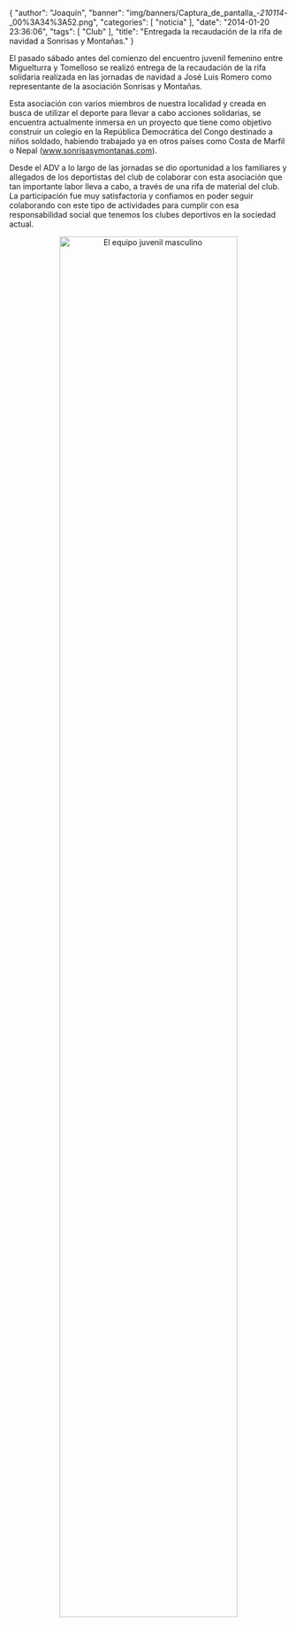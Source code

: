 {
  "author": "Joaquín", 
  "banner": "img/banners/Captura_de_pantalla_-_210114_-_00%3A34%3A52.png", 
  "categories": [
    "noticia"
  ], 
  "date": "2014-01-20 23:36:06", 
  "tags": [
    "Club"
  ], 
  "title": "Entregada la recaudación de la rifa de navidad a Sonrisas y Montañas."
}

El pasado sábado antes del comienzo del encuentro juvenil femenino entre Miguelturra y Tomelloso se realizó entrega de la recaudación de la rifa solidaria realizada en las jornadas de navidad a José Luis Romero como representante de la asociación Sonrisas y Montañas.

Esta asociación con varios miembros de nuestra localidad y creada en busca de utilizar el deporte para llevar a cabo acciones solidarias, se encuentra actualmente inmersa en un proyecto que tiene como objetivo construir un colegio en la República Democrática del Congo destinado a niños soldado, habiendo trabajado ya en otros países como Costa de Marfil o Nepal (www.sonrisasymontanas.com).

Desde el ADV a lo largo de las jornadas se dio oportunidad a los familiares y allegados de los deportistas del club de colaborar con esta asociación que tan importante labor lleva a cabo, a través de una rifa de material del club. La participación fue muy satisfactoria y confiamos en poder seguir colaborando con este tipo de actividades para cumplir con esa responsabilidad social que tenemos los clubes deportivos en la sociedad actual.

<center>
<a target="_new" href="http://www.advmiguelturra.org/img/banners/Captura%20de%20pantalla%20-%20210114%20-%2000%3A34%3A52.png"> 
<img alt="El equipo juvenil masculino" width="80%" align="center" src="http://www.advmiguelturra.org/img/banners/Captura%20de%20pantalla%20-%20210114%20-%2000%3A34%3A52.png"/> </a>
</center>

